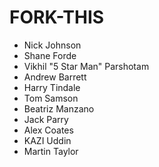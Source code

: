 # FORK-THIS

- Nick Johnson
- Shane Forde
- Vikhil "5 Star Man" Parshotam
- Andrew Barrett
- Harry Tindale
- Tom Samson
- Beatriz Manzano
- Jack Parry
- Alex Coates
- KAZI Uddin
- Martin Taylor